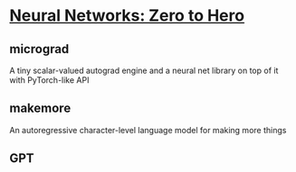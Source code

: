 # [Neural Networks: Zero to Hero](https://github.com/karpathy/nn-zero-to-hero)

## micrograd

A tiny scalar-valued autograd engine and a neural net library on top of it with PyTorch-like API

## makemore

An autoregressive character-level language model for making more things

## GPT
